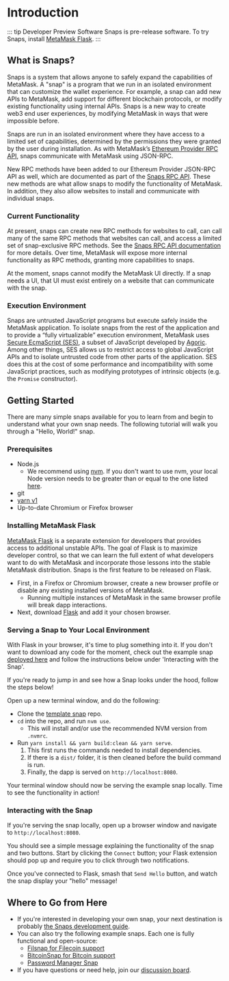 # Introduction

::: tip Developer Preview Software
Snaps is pre-release software. To try Snaps, install [MetaMask Flask](https://metamask.io/flask).
:::

## What is Snaps?

Snaps is a system that allows anyone to safely expand the capabilities of MetaMask.
A "snap" is a program that we run in an isolated environment that can customize the wallet experience.
For example, a snap can add new APIs to MetaMask, add support for different blockchain protocols, or modify existing functionality using internal APIs.
Snaps is a new way to create web3 end user experiences, by modifying MetaMask in ways that were impossible before.

Snaps are run in an isolated environment where they have access to a limited set of capabilities, determined by the permissions they were granted by the user during installation. As with MetaMask’s [Ethereum Provider RPC API](./rpc-api.html), snaps communicate with MetaMask using JSON-RPC.

New RPC methods have been added to our Ethereum Provider JSON-RPC API as well, which are documented as part of the [Snaps RPC API](./snaps-rpc-api.html).
These new methods are what allow snaps to modify the functionality of MetaMask.
In addition, they also allow websites to install and communicate with individual snaps.

### Current Functionality

At present, snaps can create new RPC methods for websites to call, can call many of the same RPC methods that websites can call, and access a limited set of snap-exclusive RPC methods. See the [Snaps RPC API documentation](./snaps-rpc-api.html) for more details. Over time, MetaMask will expose more internal functionality as RPC methods, granting more capabilities to snaps.

At the moment, snaps cannot modify the MetaMask UI directly. If a snap needs a UI, that UI must exist entirely on a website that can communicate with the snap.

### Execution Environment

Snaps are untrusted JavaScript programs but execute safely inside the MetaMask application. To isolate snaps from the rest of the application and to provide a “fully virtualizable” execution environment, MetaMask uses [Secure EcmaScript (SES)](https://github.com/endojs/endo/tree/master/packages/ses), a subset of JavaScript developed by [Agoric](https://agoric.com/).
Among other things, SES allows us to restrict access to global JavaScript APIs and to isolate untrusted code from other parts of the application. SES does this at the cost of some performance and incompatibility with some JavaScript practices, such as modifying prototypes of intrinsic objects (e.g. the `Promise` constructor).

## Getting Started

There are many simple snaps available for you to learn from and begin to understand what your own snap needs. The following tutorial will walk you through a "Hello, World!" snap.

### Prerequisites

- Node.js
  - We recommend using [nvm](https://github.com/nvm-sh/nvm). If you don't want to use nvm, your local Node version needs to be greater than or equal to the one listed [here](https://github.com/MetaMask/template-snap/blob/main/.nvmrc).
- git
- [yarn v1](https://classic.yarnpkg.com)
- Up-to-date Chromium or Firefox browser

### Installing MetaMask Flask

[MetaMask Flask](https://metamask.io/flask) is a separate extension for developers that provides access to additional unstable APIs. The goal of Flask is to maximize developer control, so that we can learn the full extent of what developers want to do with MetaMask and incorporate those lessons into the stable MetaMask distribution. Snaps is the first feature to be released on Flask.

- First, in a Firefox or Chromium browser, create a new browser profile or disable any existing installed versions of MetaMask.
  - Running multiple instances of MetaMask in the same browser profile will break dapp interactions.
- Next, download [Flask](https://metamask.io/flask) and add it your chosen browser.

### Serving a Snap to Your Local Environment

With Flask in your browser, it's time to plug something into it. If you don't want to download any code for the moment, check out the example snap [deployed here](https://metamask.github.io/template-snap/) and follow the instructions below under 'Interacting with the Snap'.

If you're ready to jump in and see how a Snap looks under the hood, follow the steps below!

Open up a new terminal window, and do the following:

- Clone the [template snap](https://github.com/MetaMask/template-snap) repo.
- `cd` into the repo, and run `nvm use`.
  - This will install and/or use the recommended NVM version from `.nvmrc`.
- Run `yarn install && yarn build:clean && yarn serve`.
  1. This first runs the commands needed to install dependencies.
  1. If there is a `dist/` folder, it is then cleaned before the build command is run.
  1. Finally, the dapp is served on `http://localhost:8080`.

Your terminal window should now be serving the example snap locally. Time to see the functionality in action!

### Interacting with the Snap

If you're serving the snap locally, open up a browser window and navigate to `http://localhost:8080`.

You should see a simple message explaining the functionality of the snap and two buttons. Start by clicking the `Connect` button; your Flask extension should pop up and require you to click through two notifications.

Once you've connected to Flask, smash that `Send Hello` button, and watch the snap display your "hello" message!

## Where to Go from Here

- If you're interested in developing your own snap, your next destination is probably [the Snaps development guide](./snaps-development-guide.html).
- You can also try the following example snaps. Each one is fully functional and open-source:
  - [Filsnap for Filecoin support](https://github.com/Chainsafe/filsnap/)
  - [BitcoinSnap for Bitcoin support](https://github.com/KeystoneHQ/btcsnap)
  - [Password Manager Snap](https://github.com/ritave/snap-passwordManager)
- If you have questions or need help, join our [discussion board](https://github.com/MetaMask/snaps-skunkworks/discussions).

